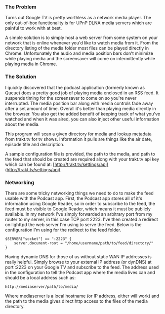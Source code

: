 ### The Problem
Turns out Google TV is pretty worthless as a network media player. The only out-of-box functionality is for UPnP DLNA media servers which are painful to work with at best.

A simple solution is to simply host a web server from some system on your network that is online whenever you'd like to watch media from it. From the directory listing of the media folder most files can be played directly in Chrome. Unfortunately the audio and media position bars don't minimize while playing media and the screensaver will come on intermittently while playing media in Chrome.

### The Solution
I quickly discovered that the podcast application (formerly known as Queue) does a pretty good job of playing media enclosed in an RSS feed. It suspends timing for the screensaver to come on so you're never interrupted. The media position bar along with media controls fade away after a set amount of time. Overall it's better than playing media directly in the browser. You also get the added benefit of keeping track of what you've watched and when it was aired, you can also inject other useful information about the media.

This program will scan a given directory for media and lookup metadata from trakt.tv for tv shows. Information it pulls are things like the air date, episode title and description.

A sample configuration file is provided, the path to the media, and path to the feed that should be created are required along with your trakt.tv api key which can be found at: [http://trakt.tv/settings/api](http://trakt.tv/settings/api)

### Networking

There are some tricky networking things we need to do to make the feed usable with the Podcast app. First, the Podcast app stores all of it's information using Google Reader, so in order to subscribe to the feed, the feed must be visible to Google Reader, which means it must be publicly available. In my network I've simply forwarded an arbitrary port from my router to my server, in this case TCP port 2223. I've then created a redirect on lighttpd the web server I'm using to serve the feed. Below is the configuration I'm using for the redirect to the feed folder.

	$SERVER["socket"] == ":2223" {
		server.document-root = "/home/username/path/to/feed/directory/"
	}

Having dynamic DNS for those of us without static WAN IP addresses is really helpful. Simply browse to your external IP address (or dynDNS) at port :2223 on your Google TV and subscribe to the feed. The address used in the configuration to tell the Podcast app where the media lives can and should be a local address such as:

	http://mediaserver/path/to/media/

Where mediaserver is a local hostname (or IP address, either will work) and the path to the media gives direct http access to the files of the media directory.